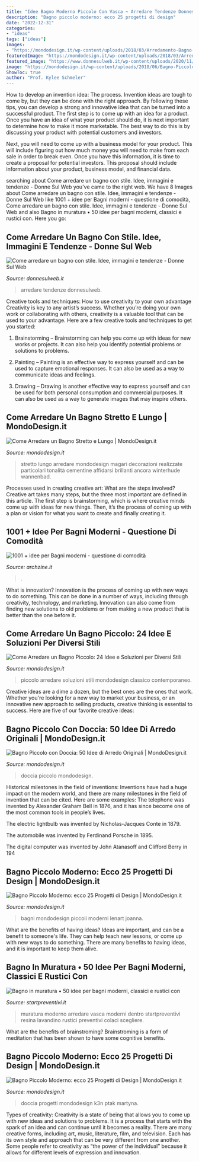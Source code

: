```yaml
---
title: "Idee Bagno Moderno Piccolo Con Vasca ~ Arredare Tendenze Donnesulweb"
description: "Bagno piccolo moderno: ecco 25 progetti di design"
date: "2022-12-31"
categories:
- "ideas"
tags: ["ideas"]
images:
- "https://mondodesign.it/wp-content/uploads/2018/03/Arredamento-Bagno-Piccolo-06.jpg"
featuredImage: "https://mondodesign.it/wp-content/uploads/2018/03/Arredamento-Bagno-Piccolo-06.jpg"
featured_image: "https://www.donnesulweb.it/wp-content/uploads/2020/11/leroy-marlin-bagno-2021-1014x1024.jpg"
image: "https://mondodesign.it/wp-content/uploads/2018/06/Bagno-Piccolo-Moderno-42.jpg"
ShowToc: true
author: "Prof. Kylee Schmeler"
---
```



How to develop an invention idea: The process.
Invention ideas are tough to come by, but they can be done with the right approach. By following these tips, you can develop a strong and innovative idea that can be turned into a successful product.
The first step is to come up with an idea for a product. Once you have an idea of what your product should do, it is next important to determine how to make it more marketable. The best way to do this is by discussing your product with potential customers and investors.

Next, you will need to come up with a business model for your product. This will include figuring out how much money you will need to make from each sale in order to break even. Once you have this information, it is time to create a proposal for potential investors. This proposal should include information about your product, business model, and financial data.

	

		
searching about Come arredare un bagno con stile. Idee, immagini e tendenze - Donne Sul Web you've came to the right web. We have 8 Images about Come arredare un bagno con stile. Idee, immagini e tendenze - Donne Sul Web like 1001 + idee per Bagni moderni - questione di comodità, Come arredare un bagno con stile. Idee, immagini e tendenze - Donne Sul Web and also Bagno in muratura • 50 idee per bagni moderni, classici e rustici con. Here you go:
		
    
## Come Arredare Un Bagno Con Stile. Idee, Immagini E Tendenze - Donne Sul Web

<img loading=lazy src="https://www.donnesulweb.it/wp-content/uploads/2020/11/leroy-marlin-bagno-2021-1014x1024.jpg" onerror="this.onerror=null;this.src='https://tse2.mm.bing.net/th?id=OIP.a_bJvuMslO-tPwyQwCc_TwHaHe&amp;pid=15.1';" alt="Come arredare un bagno con stile. Idee, immagini e tendenze - Donne Sul Web">

_Source: donnesulweb.it_

>arredare tendenze donnesulweb. 

	

Creative tools and techniques: How to use creativity to your own advantage
Creativity is key to any artist’s success. Whether you’re doing your own work or collaborating with others, creativity is a valuable tool that can be used to your advantage. Here are a few creative tools and techniques to get you started:
1. Brainstorming – Brainstorming can help you come up with ideas for new works or projects. It can also help you identify potential problems or solutions to problems.

2. Painting – Painting is an effective way to express yourself and can be used to capture emotional responses. It can also be used as a way to communicate ideas and feelings.

3. Drawing – Drawing is another effective way to express yourself and can be used for both personal consumption and commercial purposes. It can also be used as a way to generate images that may inspire others.


    
## Come Arredare Un Bagno Stretto E Lungo | MondoDesign.it

<img loading=lazy src="https://mondodesign.it/wp-content/uploads/2018/04/Bagno-Stretto-Lungo-Finestra-Fondo-01-683x1024.jpg" onerror="this.onerror=null;this.src='https://tse2.mm.bing.net/th?id=OIP.Zg242X2yHIrG123IWFqafAHaLG&amp;pid=15.1';" alt="Come Arredare un Bagno Stretto e Lungo | MondoDesign.it">

_Source: mondodesign.it_

>stretto lungo arredare mondodesign magari decorazioni realizzate particolari tonalità cementine affidarsi brillanti ancora winterhude wannenbad. 

	

Processes used in creating creative art: What are the steps involved?
Creative art takes many steps, but the three most important are defined in this article. The first step is brainstorming, which is where creative minds come up with ideas for new things. Then, it’s the process of coming up with a plan or vision for what you want to create and finally creating it.

    
## 1001 + Idee Per Bagni Moderni - Questione Di Comodità

<img loading=lazy src="https://archzine.it/wp-content/uploads/2018/05/cementine-colorate-vasca-incasso-vetro-idee-bagno-piastrelle-mensole-angolo-mobile.jpg" onerror="this.onerror=null;this.src='https://tse1.mm.bing.net/th?id=OIP.30z_xvHDrpFx7e36kklDhQHaLH&amp;pid=15.1';" alt="1001 + idee per Bagni moderni - questione di comodità">

_Source: archzine.it_

>. 

	

What is innovation?
Innovation is the process of coming up with new ways to do something. This can be done in a number of ways, including through creativity, technology, and marketing. Innovation can also come from finding new solutions to old problems or from making a new product that is better than the one before it.

    
## Come Arredare Un Bagno Piccolo: 24 Idee E Soluzioni Per Diversi Stili

<img loading=lazy src="https://mondodesign.it/wp-content/uploads/2018/03/Arredamento-Bagno-Piccolo-06.jpg" onerror="this.onerror=null;this.src='https://tse1.mm.bing.net/th?id=OIP.TUkaZVttRlswIPqDfWtNZgHaJ4&amp;pid=15.1';" alt="Come Arredare un Bagno Piccolo: 24 Idee e Soluzioni per Diversi Stili">

_Source: mondodesign.it_

>piccolo arredare soluzioni stili mondodesign classico contemporaneo. 

	

Creative ideas are a dime a dozen, but the best ones are the ones that work. Whether you're looking for a new way to market your business, or an innovative new approach to selling products, creative thinking is essential to success. Here are five of our favorite creative ideas:

    
## Bagno Piccolo Con Doccia: 50 Idee Di Arredo Originali | MondoDesign.it

<img loading=lazy src="https://mondodesign.it/wp-content/uploads/2018/07/Bagno-Piccolo-Doccia-42.jpg" onerror="this.onerror=null;this.src='https://tse1.mm.bing.net/th?id=OIP.NhTkmIRbFr3yijV7mPYmfAHaGz&amp;pid=15.1';" alt="Bagno Piccolo con Doccia: 50 Idee di Arredo Originali | MondoDesign.it">

_Source: mondodesign.it_

>doccia piccolo mondodesign. 

	

Historical milestones in the field of inventions:
Inventions have had a huge impact on the modern world, and there are many milestones in the field of invention that can be cited. Here are some examples:
The telephone was invented by Alexander Graham Bell in 1876, and it has since become one of the most common tools in people’s lives.

The electric lightbulb was invented by Nicholas-Jacques Conte in 1879.

The automobile was invented by Ferdinand Porsche in 1895. 

The digital computer was invented by John Atanasoff and Clifford Berry in 194
    
## Bagno Piccolo Moderno: Ecco 25 Progetti Di Design | MondoDesign.it

<img loading=lazy src="https://mondodesign.it/wp-content/uploads/2018/06/Bagno-Piccolo-Moderno-10.jpg" onerror="this.onerror=null;this.src='https://tse1.mm.bing.net/th?id=OIP.2pWIB18u0O-pzNfDIiFcVgHaLH&amp;pid=15.1';" alt="Bagno Piccolo Moderno: ecco 25 Progetti di Design | MondoDesign.it">

_Source: mondodesign.it_

>bagni mondodesign piccoli moderni lenart joanna. 

	

What are the benefits of having ideas?
Ideas are important, and can be a benefit to someone's life. They can help teach new lessons, or come up with new ways to do something. There are many benefits to having ideas, and it is important to keep them alive.

    
## Bagno In Muratura • 50 Idee Per Bagni Moderni, Classici E Rustici Con

<img loading=lazy src="http://www.startpreventivi.it/wordpress/wp-content/themes/Avada-Child-Theme/images/Blog/Bagno/Bagni-muratura/53-bagno-muratura.jpg" onerror="this.onerror=null;this.src='https://tse1.mm.bing.net/th?id=OIP.Ndf2Suiu29P6GBhMZRoEhAHaJ4&amp;pid=15.1';" alt="Bagno in muratura • 50 idee per bagni moderni, classici e rustici con">

_Source: startpreventivi.it_

>muratura moderno arredare vasca moderni dentro startpreventivi resina lavandino rustici preventivi colaci scegliere. 

	

What are the benefits of brainstroming?
Brainstroming is a form of meditation that has been shown to have some cognitive benefits.

    
## Bagno Piccolo Moderno: Ecco 25 Progetti Di Design | MondoDesign.it

<img loading=lazy src="https://mondodesign.it/wp-content/uploads/2018/06/Bagno-Piccolo-Moderno-42.jpg" onerror="this.onerror=null;this.src='https://tse1.mm.bing.net/th?id=OIP.xfmIb-Ii4bVas9lEIoKVnAHaMR&amp;pid=15.1';" alt="Bagno Piccolo Moderno: ecco 25 Progetti di Design | MondoDesign.it">

_Source: mondodesign.it_

>doccia progetti mondodesign k3n ptak martyna. 

	

Types of creativity:
Creativity is a state of being that allows you to come up with new ideas and solutions to problems. It is a process that starts with the spark of an idea and can continue until it becomes a reality. There are many creative forms, including art, music, literature, film, and television. Each has its own style and approach that can be very different from one another. Some people refer to creativity as “the power of the individual” because it allows for different levels of expression and innovation.

